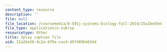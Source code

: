 ```yaml
---
content_type: resource
description: ''
file: null
file_location: /coursemedia/8-591j-systems-biology-fall-2014/15a2be564c2ad79acac4d5f489b4634d_zJTVMkGe8-8.srt
file_type: application/x-subrip
resourcetype: Other
title: 3play caption file
uid: 15a2be56-4c2a-d79a-cac4-d5f489b4634d
---
```

